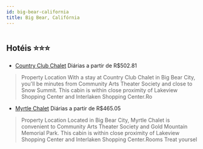 ```yaml
---
id: big-bear-california
title: Big Bear, Califórnia
---
```


<center><img src="https://assets.cosmos-data.com/1/0d1ec6ba55aa95cf667678f78517fb8c-526067.jpg" alt="" /></center>


## Hotéis ⭐️⭐️⭐️

-    [Country Club Chalet](https://www.hurb.com/aud/https://www.hurb.com/hoteis/big-bear/country-club-chalet-JNP-JP532779?cmp=18055) Diárias a partir de R$502.81
   > Property Location With a stay at Country Club Chalet in Big Bear City, you&apos;ll be minutes from Community Arts Theater Society and close to Snow Summit.  This cabin is within close proximity of Lakeview Shopping Center and Interlaken Shopping Center.Ro
-    [Myrtle Chalet](https://www.hurb.com/aud/https://www.hurb.com/hoteis/big-bear/myrtle-chalet-JNP-JP543308?cmp=18055) Diárias a partir de R$465.05
   > Property Location Located in Big Bear City, Myrtle Chalet is convenient to Community Arts Theater Society and Gold Mountain Memorial Park.  This cabin is within close proximity of Lakeview Shopping Center and Interlaken Shopping Center.Rooms Treat yoursel
